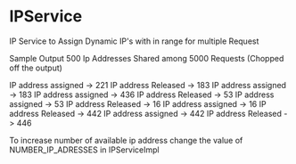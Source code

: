 # IPService
IP Service to Assign Dynamic IP's with in range for multiple Request


Sample Output 500 Ip Addresses Shared among 5000 Requests (Chopped off the output)

IP address assigned -> 221
IP address Released -> 183
IP address assigned -> 183
IP address assigned -> 436
IP address Released -> 53
IP address assigned -> 53
IP address Released -> 16
IP address assigned -> 16
IP address Released -> 442
IP address assigned -> 442
IP address Released -> 446

To increase number of available ip address change the value of NUMBER_IP_ADRESSES in IPServiceImpl
